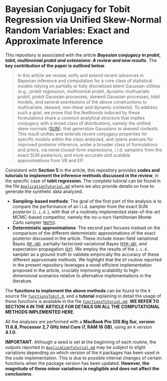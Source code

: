 # Bayesian Conjugacy for Tobit Regression via Unified Skew-Normal Random Variables: Exact and Approximate Inference

This repository is associated with the article ***Bayesian conjugacy in probit, tobit, multinomial probit and extensions: A review and new results***. The **key contribution of the paper is outlined below**.

> In this article we review, unify and extend recent advances in Bayesian inference and computation for a core class of statistical models relying on partially or fully discretized latent Gaussian utilities (e.g., probit regression, multinomial probit, dynamic multivariate probit, probit Gaussian processes, skewed Gaussian processes, tobit models, and several exentesions of the above constructions to multivariate, skewed, non-linear and dynamic contexts). To address such a goal, we prove that the likelihoods induced by these formulations share a common analytical structure that implies conjugacy with a broad class of distributions, namely the unified skew-normals ([SUN](https://doi.org/10.1017/CBO9781139248891)), that generalize Gaussians to skewed contexts. This result unifies and extends recent conjugacy properties for specific models within the class analyzed, and opens avenues for improved posterior inference, under a broader class of formulations and priors, via novel closed-form expressions, i.i.d. samplers from the exact SUN posteriors, and more accurate and scalable approximations from VB and EP. 

Consistent with **Section 5** in the article, this repository provides **codes and tutorials to implement the inference methods discussed in the review**, in the specific case of **tobit regression**.  The complete tutorial can be found in the file [`ApplicationTutorial.md`](https://github.com/niccoloanceschi/TobitSUN/blob/main/ApplicationTutorial.md) where we also provide details on how to generate the synthetic data analyzed.

- **Sampling-based methods**: The goal of the first part of the analysis is to compare the performance of an i.i.d. sampler from the exact SUN posterior (`i.i.d.`), with that of a routinely-implemented state-of-the-art MCMC-based competitor, namely the no-u-turn Hamiltonian Monte Carlo sampler ([`NUTS`](http://jmlr.org/papers/v15/hoffman14a.html)).
- **Deterministic approximations**: The second part focuses instead on the comparison of the different deterministic approximations of the exact posterior discussed in the article. These include mean-field variational Bayes ([`MF-VB`](https://doi.org/10.1080/01621459.2017.1285773)), partially-factorized variational Bayes ([`PFM-VB`](https://doi.org/10.1093/biomet/asac026)), and expectation-propagation ([`EP`](https://doi.org/10.1214/16-STS581)). We employ the results of the `i.i.d.` sampler as a ground-truth to validate empirically the accuracy of these different approximate methods. We highlight that the `EP` routine reported in the present repository leverages a novel efficient implementation proposed in the article, crucially improving scalability to high-dimensional scenarios relative to alternative implementations in the literature. 

The **functions to implement the above methods** can be found in the `R` source file [`functionsTobit.R`](https://github.com/niccoloanceschi/TobitSUN/blob/main/functionsTobit.R), and a **tutorial** explaining in detail the usage of these functions is available in the file [`functionsTutorial.md`](https://github.com/niccoloanceschi/TobitSUN/blob/main/functionsTutorial.md). **WE REFER TO SECTION 4 IN THE ARTICLE FOR DETAILS ON ALL THE COMPUTATIONAL METHODS IMPLEMENTED HERE.**

All the analyses are performed with a **MacBook Pro (OS Big Sur, version 11.6.8, Processor 2,7 GHz Intel Core i7, RAM 16 GB)**, using an `R` version **4.1.0**.

**IMPORTANT**: Although a seed is set at the beginning of each routine, the outputs reported in [`ApplicationTutorial.md`](https://github.com/niccoloanceschi/TobitSUN/blob/main/ApplicationTutorial.md) may be subject to slight variations depending on which version of the `R` packages has been used in the code implementation. This is due to possible internal changes of certain functions when the package version has been updated. **However, the magnitude of these minor variations is negligible and does not affect the conclusions**.
